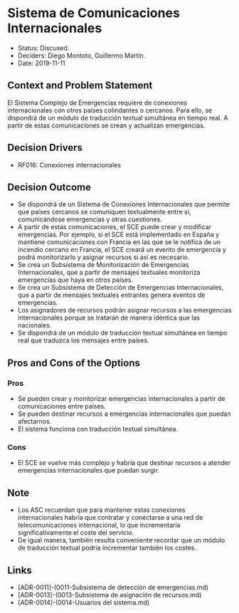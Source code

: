# Sistema de Comunicaciones Internacionales

* Status: Discused.
* Deciders: Diego Montoto, Guillermo Martín.
* Date: 2019-11-11


## Context and Problem Statement
El Sistema Complejo de Emergencias requiere de conexiones internacionales con otros países colindantes o cercanos. Para ello, se dispondrá de un módulo de traducción textual simultánea en tiempo real.
A partir de estas comunicaciones se crean y actualizan emergencias.

## Decision Drivers
* RF016: Conexiones internacionales

## Decision Outcome
* Se dispondrá de un Sistema de Conexiones Internacionales que permite que países cercanos se comuniquen textualmente entre sí, comunicándose emergencias y otras cuestiones.
* A partir de estas comunicaciones, el SCE puede crear y modificar emergencias. Por ejemplo, si el SCE está implementado en España y mantiene comunicaciones con Francia en las que se le notifica de un incendio cercano en Francia, el SCE creará un evento de emergencia y podrá monitorizarlo y asignar recursos si así es necesario.
* Se crea un Subsistema de Monitorización de Emergencias Internacionales, que a partir de mensajes textuales monitoriza emergencias que haya en otros países.
* Se crea un Subsistema de Detección de Emergencias Internacionales, que a partir de mensajes textuales entrantes genera eventos de emergencias.
* Los asignadores de recursos podrán asignar recursos a las emergencias internacionales porque se tratarán de manera idéntica que las nacionales.
* Se dispondrá de un módulo de traducción textual simultánea en tiempo real que traduzca los mensajes entre países.

## Pros and Cons of the Options

### Pros
* Se pueden crear y monitorizar emergencias internacionales a partir de comunicaciones entre países.
* Se pueden destinar recursos a emergencias internacionales que puedan afectarnos.
* El sistema funciona con traducción textual simultánea.

### Cons
* El SCE se vuelve más complejo y habría que destinar recursos a atender emergencias internacionales que puedan surgir.

## Note 
* Los ASC recuerdan que para mantener estas conexiones internacionales habría que contratar y conectarse a una red de telecomunicaciones internacional, lo que incrementaría significativamente el coste del servicio.
* De igual manera, también resulta conveniente recordar que un módulo de traducción textual podría incrementar también los costes.

## Links

* [ADR-0011]-(0011-Subsistema de detección de emergencias.md)
* [ADR-0013]-(0013-Subsistema de asignación de recursos.md)
* [ADR-0014]-(0014-Usuarios del sistema.md)

